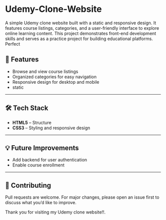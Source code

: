 # Udemy-Clone-Website
A simple Udemy clone website built with a static and responsive design. It features course listings, categories, and a user-friendly interface to explore online learning content. This project demonstrates front-end development skills and serves as a practice project for building educational platforms.
Perfect 


## 🚀 Features

* Browse and view course listings
* Organized categories for easy navigation
* Responsive design for desktop and mobile
* static

---

## 🛠️ Tech Stack

* **HTML5** – Structure
* **CSS3** – Styling and responsive design
  
---


## 💡 Future Improvements

* Add backend for user authentication
* Enable course enrollment 
  
---

## 🤝 Contributing

Pull requests are welcome. For major changes, please open an issue first to discuss what you’d like to improve.


Thank you for visiting my Udemy clone website!!.
